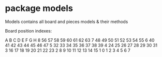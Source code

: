 # package models

Models contains all board and pieces models & their methods


Board position indexes:

   A  B  C  D  E  F  G  H
8  56 57 58 59 60 61 62 63
7  48 49 50 51 52 53 54 55
6  40 41 42 43 44 45 46 47
5  32 33 34 35 36 37 38 39
4  24 25 26 27 28 29 30 31
3  16 17 18 19 20 21 22 23
2  8  9  10 11 12 13 14 15
1  0  1  2  3  4  5  6  7
